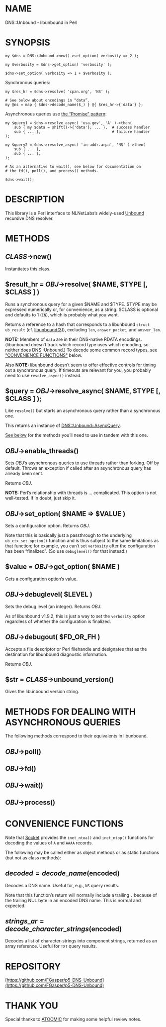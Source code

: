 # NAME

DNS::Unbound - libunbound in Perl

# SYNOPSIS

    my $dns = DNS::Unbound->new()->set_option( verbosity => 2 );

    my $verbosity = $dns->get_option( 'verbosity' );

    $dns->set_option( verbosity => 1 + $verbosity );

Synchronous queries:

    my $res_hr = $dns->resolve( 'cpan.org', 'NS' );

    # See below about encodings in “data”.
    my @ns = map { $dns->decode_name($_) } @{ $res_hr->{'data'} };

Asynchronous queries use [the “Promise” pattern](https://developer.mozilla.org/en-US/docs/Web/JavaScript/Guide/Using_promises):

    my $query1 = $dns->resolve_async( 'usa.gov', 'A' )->then(
        sub { my $data = shift()->{'data'}; ... },  # success handler
        sub { ... },                                # failure handler
    );

    my $query2 = $dns->resolve_async( 'in-addr.arpa', 'NS' )->then(
        sub { ... },
        sub { ... },
    );

    # As an alternative to wait(), see below for documentation on
    # the fd(), poll(), and process() methods.

    $dns->wait();

# DESCRIPTION

This library is a Perl interface to NLNetLabs’s widely-used
[Unbound](https://nlnetlabs.nl/projects/unbound/) recursive DNS resolver.

# METHODS

## _CLASS_->new()

Instantiates this class.

## $result\_hr = _OBJ_->resolve( $NAME, $TYPE \[, $CLASS \] )

Runs a synchronous query for a given $NAME and $TYPE. $TYPE may be
expressed numerically or, for convenience, as a string. $CLASS is
optional and defaults to 1 (`IN`), which is probably what you want.

Returns a reference to a hash that corresponds
to a libunbound `struct ub_result`
(cf. [libunbound(3)](https://nlnetlabs.nl/documentation/unbound/libunbound/)),
excluding `len`, `answer_packet`, and `answer_len`.

**NOTE:** Members of `data` are in their DNS-native RDATA encodings.
(libunbound doesn’t track which record type uses which encoding, so
neither does DNS::Unbound.)
To decode some common record types, see ["CONVENIENCE FUNCTIONS"](#convenience-functions) below.

Also **NOTE:** libunbound doesn’t seem to offer effective controls for
timing out a synchronous query.
If timeouts are relevant for you, you probably need
to use `resolve_async()` instead.

## $query = _OBJ_->resolve\_async( $NAME, $TYPE \[, $CLASS \] );

Like `resolve()` but starts an asynchronous query rather than a
synchronous one.

This returns an instance of [DNS::Unbound::AsyncQuery](https://metacpan.org/pod/DNS::Unbound::AsyncQuery).

[See below](#methods-for-dealing-with-asynchronous-queries) for
the methods you’ll need to use in tandem with this one.

## _OBJ_->enable\_threads()

Sets _OBJ_’s asynchronous queries to use threads rather than forking.
Off by default. Throws an exception if called after an asynchronous query has
already been sent.

Returns _OBJ_.

**NOTE:** Perl’s relationship with threads is … complicated.
This option is not well-tested. If in doubt, just skip it.

## _OBJ_->set\_option( $NAME => $VALUE )

Sets a configuration option. Returns _OBJ_.

Note that this is basically just a passthrough to the underlying
`ub_ctx_set_option()` function and is thus subject to the same limitations
as that function; for example, you can’t set `verbosity` after the
configuration has been “finalized”. (So use `debuglevel()` for that
instead.)

## $value = _OBJ_->get\_option( $NAME )

Gets a configuration option’s value.

## _OBJ_->debuglevel( $LEVEL )

Sets the debug level (an integer). Returns _OBJ_.

As of libunbound v1.9.2, this is just a way to set the `verbosity`
option regardless of whether the configuration is finalized.

## _OBJ_->debugout( $FD\_OR\_FH )

Accepts a file descriptor or Perl filehandle and designates that
as the destination for libunbound diagnostic information.

Returns _OBJ_.

## $str = _CLASS_->unbound\_version()

Gives the libunbound version string.

# METHODS FOR DEALING WITH ASYNCHRONOUS QUERIES

The following methods correspond to their equivalents in libunbound.

## _OBJ_->poll()



## _OBJ_->fd()



## _OBJ_->wait()



## _OBJ_->process()



# CONVENIENCE FUNCTIONS

Note that [Socket](https://metacpan.org/pod/Socket) provides the `inet_ntoa()` and `inet_ntop()`
functions for decoding the values of `A` and `AAAA` records.

The following may be called either as object methods or as static
functions (but not as class methods):

## $decoded = decode\_name($encoded)

Decodes a DNS name. Useful for, e.g., `NS` query results.

Note that this function’s return will normally include a trailing `.`
because of the trailing NUL byte in an encoded DNS name. This is normal
and expected.

## $strings\_ar = decode\_character\_strings($encoded)

Decodes a list of character-strings into component strings,
returned as an array reference. Useful for `TXT` query results.

# REPOSITORY

[https://github.com/FGasper/p5-DNS-Unbound](https://github.com/FGasper/p5-DNS-Unbound)

# THANK YOU

Special thanks to [ATOOMIC](https://metacpan.org/author/ATOOMIC) for
making some helpful review notes.
